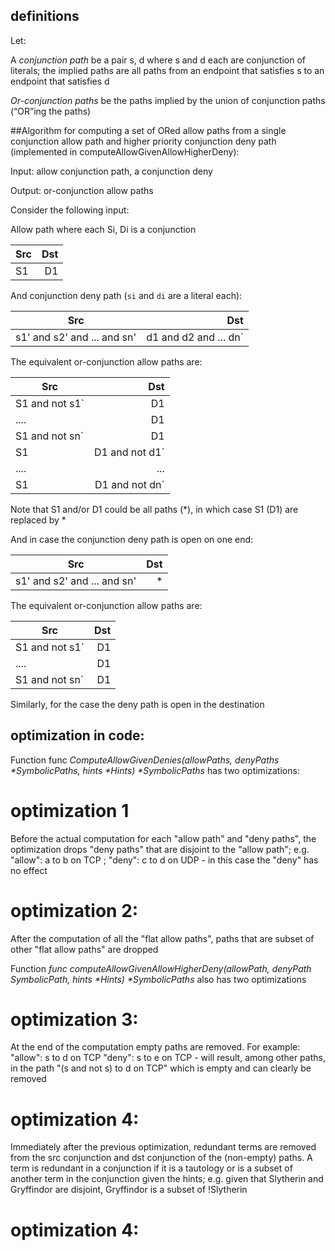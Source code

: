 ## definitions ##
Let:

A *conjunction path* be a pair s, d where s and d each are conjunction of literals; the implied paths are all paths from an endpoint that satisfies s to an endpoint that satisfies d

*Or-conjunction paths* be the paths implied by the union of conjunction paths (“OR”ing the paths)

##Algorithm for computing a set of ORed allow paths from a single conjunction  allow path and higher priority conjunction deny path (implemented in computeAllowGivenAllowHigherDeny):

Input: allow conjunction path, a conjunction deny 

Output: or-conjunction allow paths

Consider the following input:

Allow path where each Si, Di is a conjunction

| Src           |      Dst |
|---------------|---------:|
| S1            |       D1 |

And conjunction deny path (`si` and `di` are a literal each):


| Src                        |                          Dst |
|----------------------------|-----------------------------:|
| s1' and s2' and ... and sn' |    d1 and d2 and ... dn`     |

The equivalent or-conjunction allow paths are:

| Src            |            Dst |
|----------------|---------------:|
| S1 and not s1` |             D1 |
| ....           |             D1 |
| S1 and not sn` |             D1 |
| S1             |  D1 and not d1` |
| ....           |            ... |
| S1             |  D1 and not dn` |

Note that S1 and/or D1 could be all paths (*), in which case S1 (D1) are replaced by *

And in case the conjunction deny path is open on one end:

| Src           | Dst |
|---------------|----:|
|s1' and s2' and ... and sn'     |   * |


The equivalent or-conjunction allow paths are:

| Src            |            Dst |
|----------------|---------------:|
| S1 and not s1` |             D1 |
| ....           |             D1 |
| S1 and not sn` |             D1 |

Similarly, for the case the deny path is open in the destination

## optimization in code:
Function func _ComputeAllowGivenDenies(allowPaths, denyPaths *SymbolicPaths, hints *Hints) *SymbolicPaths_ 
has two optimizations: 
# optimization 1
Before the actual computation for each "allow path" and "deny paths", the optimization drops "deny paths" that
are disjoint to the "allow path"; e.g. 
"allow": a to b on TCP ; "deny": c to d on UDP - in this case the "deny" has no effect
# optimization 2:
After the computation of all the "flat allow paths", paths that are subset of other "flat allow paths" are dropped

Function _func computeAllowGivenAllowHigherDeny(allowPath, denyPath SymbolicPath, hints *Hints) *SymbolicPaths_
also has two optimizations
# optimization 3:
At the end of the computation empty paths are removed. For example:
"allow": s to d on TCP "deny": s to e on TCP -  will result, among other paths, in the path 
"(s and not s) to d on TCP" which is empty and can clearly be removed
# optimization 4:
Immediately after the previous optimization, redundant terms are removed from the src conjunction and dst conjunction 
of the (non-empty) paths.
A term is redundant in a conjunction if it is a tautology or is a subset of another term in the conjunction given the hints;
e.g. given that Slytherin and Gryffindor are disjoint, Gryffindor is a subset of !Slytherin 


# optimization 4: